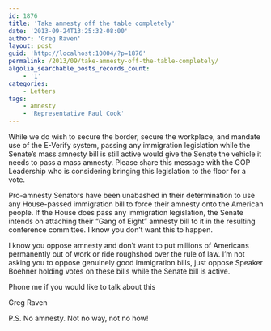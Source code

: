 ```yaml
---
id: 1876
title: 'Take amnesty off the table completely'
date: '2013-09-24T13:25:32-08:00'
author: 'Greg Raven'
layout: post
guid: 'http://localhost:10004/?p=1876'
permalink: /2013/09/take-amnesty-off-the-table-completely/
algolia_searchable_posts_records_count:
    - '1'
categories:
    - Letters
tags:
    - amnesty
    - 'Representative Paul Cook'
---
```


While we do wish to secure the border, secure the workplace, and mandate use of the E-Verify system, passing any immigration legislation while the Senate’s mass amnesty bill is still active would give the Senate the vehicle it needs to pass a mass amnesty. Please share this message with the GOP Leadership who is considering bringing this legislation to the floor for a vote.  
  
Pro-amnesty Senators have been unabashed in their determination to use any House-passed immigration bill to force their amnesty onto the American people. If the House does pass any immigration legislation, the Senate intends on attaching their “Gang of Eight” amnesty bill to it in the resulting conference committee. I know you don’t want this to happen.

I know you oppose amnesty and don’t want to put millions of Americans permanently out of work or ride roughshod over the rule of law. I’m not asking you to oppose genuinely good immigration bills, just oppose Speaker Boehner holding votes on these bills while the Senate bill is active.

Phone me if you would like to talk about this

Greg Raven

P.S. No amnesty. Not no way, not no how!